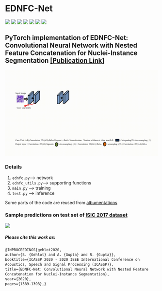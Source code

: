 # EDNFC-Net
![](https://img.shields.io/badge/PyTorch-1.7-blue) ![](https://img.shields.io/badge/Albumentations-1.2.1-blue) ![](https://img.shields.io/badge/OpenCV--Python-4.6.0-blue) ![](https://img.shields.io/badge/TorchMetrics-0.9.3-blue) ![](https://img.shields.io/badge/NumPy-1.20.2-blue) ![](https://img.shields.io/badge/Matplotlib-3.4.2-blue) ![](https://img.shields.io/badge/scikit--image-0.18.1-blue)
## PyTorch implementation of EDNFC-Net: Convolutional Neural Network with Nested Feature Concatenation for Nuclei-Instance Segmentation [[Publication Link]](https://ieeexplore.ieee.org/document/9053633)

![](https://github.com/shivgahlout/EDNFC-Net/blob/main/images/ednfc.gif)
<!--- ### Requirements
- pytorch==1.7.1
- albumentations==1.2.1
- opencv-python==4.6.0
- torchmetrics==0.9.3
- numpy==1.20.2
- matplotlib==3.4.2
- scikit-image 3.4.2
- wandb (optional)
--->
### Details
1. `ednfc.py`--> network
2. `ednfc_utils.py`--> supporting functions
3. `main.py` --> training
4. `test.py` --> inference

Some parts of the code are reused from [albumentations](https://albumentations.ai/docs/examples/pytorch_semantic_segmentation/)
### Sample predictions on test set of [ISIC 2017 dataset](https://challenge.isic-archive.com/data/#2017)
![](https://github.com/shivgahlout/EDNFC-Net/blob/main/images/predictions.gif)

##### Please cite this work as:
````
@INPROCEEDINGS{gehlot2020,
author={S. {Gehlot} and A. {Gupta} and R. {Gupta}},
booktitle={ICASSP 2020 - 2020 IEEE International Conference on Acoustics, Speech and Signal Processing (ICASSP)},
title={EDNFC-Net: Convolutional Neural Network with Nested Feature Concatenation for Nuclei-Instance Segmentation},
year={2020},
pages={1389-1393},}
````

